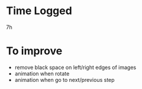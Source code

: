# Time Logged

7h

# To improve

* remove black space on left/right edges of images
* animation when rotate
* animation when go to next/previous step
